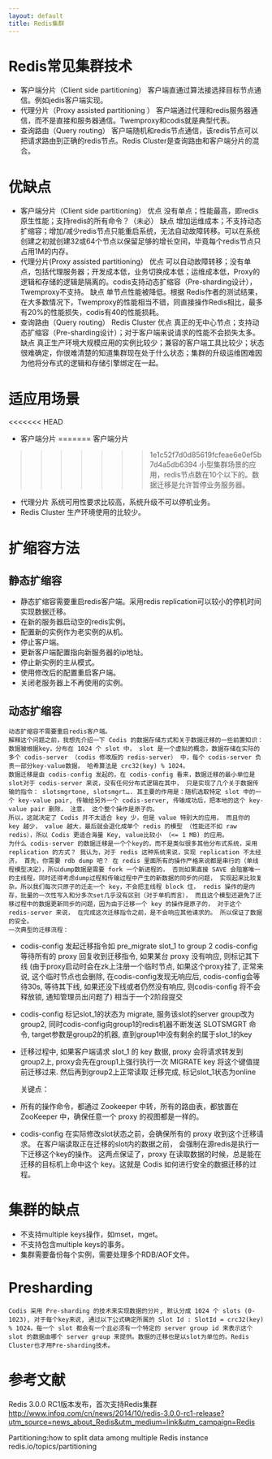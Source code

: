 ```yaml
---
layout: default
title: Redis集群
---
```

# Redis常见集群技术 #

- 客户端分片（Client side partitioning）
客户端直通过算法接选择目标节点通信。例如jedis客户端实现。
- 代理分片（Proxy assisted partitioning ）
客户端通过代理和redis服务器通信，而不是直接和服务器通信。Twemproxy和codis就是典型代表。
- 查询路由（Query routing）
客户端随机和redis节点通信，该redis节点可以把请求路由到正确的redis节点。Redis Cluster是查询路由和客户端分片的混合。

# 优缺点 #
- 客户端分片（Client side partitioning）
优点
没有单点；性能最高，即redis原生性能；支持redis的所有命令？（未必）
缺点
增加运维成本；不支持动态扩缩容；增加/减少redis节点只能重启系统，无法自动故障转移。可以在系统创建之初就创建32或64个节点以保留足够的增长空间，毕竟每个redis节点只占用1M的内存。
- 代理分片(Proxy assisted partitioning） 
优点
可以自动故障转移；没有单点，包括代理服务器；开发成本低，业务切换成本低；运维成本低，Proxy的逻辑和存储的逻辑是隔离的。codis支持动态扩缩容（Pre-sharding设计），Twemproxy不支持。
缺点
单节点性能被降低。根据 Redis作者的测试结果，在大多数情况下，Twemproxy的性能相当不错，同直接操作Redis相比，最多有20%的性能损失，codis有40的性能损耗。
- 查询路由（Query routing）
Redis Cluster
优点
真正的无中心节点；支持动态扩缩容（Pre-sharding设计）；对于客户端来说请求的性能不会损失太多。
缺点
真正生产环境大规模应用的实例比较少；兼容的客户端工具比较少；状态很难确定，你很难清楚的知道集群现在处于什么状态；集群的升级运维困难因为他将分布式的逻辑和存储引擎绑定在一起。

# 适应用场景 #
<<<<<<< HEAD
- 客户端分片
=======
客户端分片
>>>>>>> 1e1c52f7d0d85619fcfeae6e0ef5b7d4a5db6394
小型集群场景的应用，redis节点数在10个以下的。数据迁移是允许暂停业务服务器。
- 代理分片
系统可用性要求比较高，系统升级不可以停机业务。
- Redis Cluster
生产环境使用的比较少。

# 扩缩容方法 #
## 静态扩缩容 ##
- 静态扩缩容需要重启redis客户端。采用redis replication可以较小的停机时间实现数据迁移。
- 在新的服务器启动空的redis实例。
- 配置新的实例作为老实例的从机。
- 停止客户端。
- 更新客户端配置指向新服务器的ip地址。
- 停止新实例的主从模式。
- 使用修改后的配置重启客户端。
- 关闭老服务器上不再使用的实例。

## 动态扩缩容 ##
	动态扩缩容不需要重启redis客户端。
	解释这个问题之前，我想先介绍一下 Codis 的数据存储方式和关于数据迁移的一些前置知识：数据被根据key，分布在 1024 个 slot 中， slot 是一个虚拟的概念，数据存储在实际的多个 codis-server （codis 修改版的 redis-server） 中，每个 codis-server 负责一部分key-value数据， 哈希算法是 crc32(key) % 1024。
	数据迁移是由 codis-config 发起的，在 codis-config 看来，数据迁移的最小单位是 slot对于 codis-server 来说，没有任何分布式逻辑在其中， 只是实现了几个关于数据传输的指令： slotsmgrtone, slotsmgrt…. 其主要的作用是：随机选取特定 slot 中的一个 key-value pair, 传输给另外一个 codis-server, 传输成功后，把本地的这个 key-value pair 删除， 注意， 这个整个操作是原子的。
	所以，这就决定了 Codis 并不太适合 key 少，但是 value 特别大的应用， 而且你的 key 越少， value 越大，最后就会退化成单个 redis 的模型 （性能还不如 raw redis），所以 Codis 更适合海量 Key, value比较小 （<= 1 MB) 的应用。
	为什么 codis-server 的数据迁移是一个个key的，而不是类似很多其他分布式系统，采用 replication 的方式？ 我认为，对于 redis 这种系统来说，实现 replication 不太经济， 首先，你需要 rdb dump 吧？ 在 redis 里面所有的操作严格来说都是串行的（单线程模型决定），所以dump数据是需要 fork 一个新进程的， 否则如果直接 SAVE 会阻塞唯一的主线程，同时还得考虑dump过程和传输过程中产生的新数据的同步的问题， 实现起来比较复杂。所以我们每次只原子的迁走一个 key，不会把主线程 block 住， redis 操作的是内存，批量的一次性写入和分多次set几乎没有区别（对于单机而言）， 而且这个模型还避免了迁移过程中的数据更新同步的问题，因为由于迁移一个 key 的操作是原子的， 对于这个 redis-server 来说， 在完成这次迁移指令之前，是不会响应其他请求的。 所以保证了数据的安全。
	一次典型的迁移流程：
- codis-config 发起迁移指令如 pre_migrate slot_1 to group 2
codis-config 等待所有的 proxy 回复收到迁移指令, 如果某台 proxy 没有响应, 则标记其下线 (由于proxy启动时会在zk上注册一个临时节点, 如果这个proxy挂了, 正常来说, 这个临时节点也会删除, 在codis-config发现无响应后, codis-config会等待30s, 等待其下线, 如果还没下线或者仍然没有响应, 则codis-config 将不会释放锁, 通知管理员出问题了) 相当于一个2阶段提交
- codis-config 标记slot_1的状态为 migrate, 服务该slot的server group改为group2, 同时codis-config向group1的redis机器不断发送 SLOTSMGRT 命令, target参数是group2的机器, 直到group1中没有剩余的属于slot_1的key
- 迁移过程中, 如果客户端请求 slot_1 的 key 数据, proxy 会将请求转发到group2上, proxy会先在group1上强行执行一次 MIGRATE key 将这个键值提前迁移过来. 然后再到group2上正常读取
迁移完成, 标记slot_1状态为online

	关键点：
- 所有的操作命令，都通过 Zookeeper 中转，所有的路由表，都放置在 ZooKeeper 中，确保任意一个 proxy 的视图都是一样的。
- codis-config 在实际修改slot状态之前，会确保所有的 proxy 收到这个迁移请求。
在客户端读取正在迁移的slot内的数据之前， 会强制在源redis是执行一下迁移这个key的操作。
这两点保证了，proxy 在读取数据的时候，总是能在迁移的目标机上命中这个 key。这就是 Codis 如何进行安全的数据迁移的过程。

# 集群的缺点 #
- 不支持multiple keys操作，如mset，mget。
- 不支持包含multiple keys的事务。
- 集群需要备份每个实例，需要处理多个RDB/AOF文件。

# Presharding #
	Codis 采用 Pre-sharding 的技术来实现数据的分片, 默认分成 1024 个 slots (0-1023), 对于每个key来说, 通过以下公式确定所属的 Slot Id : SlotId = crc32(key) % 1024。每一个 slot 都会有一个且必须有一个特定的 server group id 来表示这个 slot 的数据由哪个 server group 来提供。数据的迁移也是以slot为单位的。Redis Cluster也才用Pre-sharding技术。

# 参考文献 #
Redis 3.0.0 RC1版本发布，首次支持Redis集群
http://www.infoq.com/cn/news/2014/10/redis-3.0.0-rc1-release?utm_source=news_about_Redis&utm_medium=link&utm_campaign=Redis

Partitioning:how to split data among multiple Redis instance
redis.io/topics/partitioning
